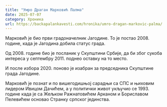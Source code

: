 ```yaml
---
title: "Умро Драган Марковић Палма"
date: 2025-07-07
category: Хроника
url: https://backapalankavesti.com/hronika/umro-dragan-markovic-palma/
---
```


Марковић је био први градоначелник Јагодине. То је постао 2008. године, када је Јагодина добила статус града.

Од 2008. године био је посланик у Скупштини Србије, да би због сукоба интереса у септембру 2011. поднео оставку на то место.

И после избора 2020. поново је изабран за председника Скупштине града Јагодине.

Марковић је познат и по вишегодишњој сарадњи са СПС и њиховим лидером Ивицом Дачићем, а у политички живот укључио се 1993. године када је са Жељком Ражнатовићем Арканом и Бориславом Пелевићем основао Странку српског јединства.

